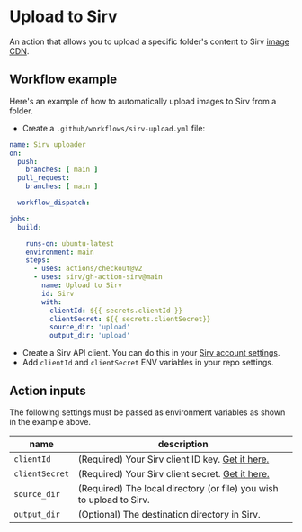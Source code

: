 # Upload to Sirv
An action that allows you to upload a specific folder's content to Sirv <a href="https://sirv.com/">image CDN</a>.

## Workflow example
Here's an example of how to automatically upload images to Sirv from a folder.
- Create a `.github/workflows/sirv-upload.yml` file:
```yaml
name: Sirv uploader
on:
  push:
    branches: [ main ]
  pull_request:
    branches: [ main ]

  workflow_dispatch:

jobs:
  build:

    runs-on: ubuntu-latest
    environment: main
    steps:
      - uses: actions/checkout@v2
      - uses: sirv/gh-action-sirv@main
        name: Upload to Sirv
        id: Sirv
        with:
          clientId: ${{ secrets.clientId }}
          clientSecret: ${{ secrets.clientSecret}}
          source_dir: 'upload'
          output_dir: 'upload'
```
- Create a Sirv API client. You can do this in your [Sirv account settings](https://my.sirv.com/#/account/settings/api).
- Add `clientId` and `clientSecret` ENV variables in your repo settings.

## Action inputs

The following settings must be passed as environment variables as shown in the example above.

| name                    | description                                                  |
| ----------------------- | ------------------------------------------------------------ |
| `clientId`            | (Required) Your Sirv client ID key. [Get it here.](https://my.sirv.com/#/account/settings/api) |
| `clientSecret` | (Required) Your Sirv client secret. [Get it here.](https://my.sirv.com/#/account/settings/api) |
| `source_dir`            | (Required) The local directory (or file) you wish to upload to Sirv. |
| `output_dir`       | (Optional) The destination directory in Sirv. |


